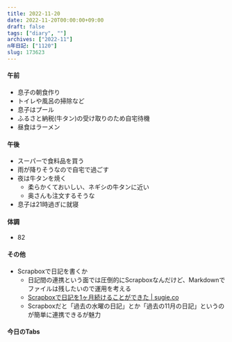 ```yaml
---
title: 2022-11-20
date: 2022-11-20T00:00:00+09:00
draft: false
tags: ["diary", ""]
archives: ["2022-11"]
n年日記: ["1120"]
slug: 173623
---
```

#### 午前
- 息子の朝食作り
- トイレや風呂の掃除など
- 息子はプール
- ふるさと納税(牛タン)の受け取りのため自宅待機
- 昼食はラーメン
#### 午後
- スーパーで食料品を買う
- 雨が降りそうなので自宅で過ごす
- 夜は牛タンを焼く
  - 柔らかくておいしい、ネギシの牛タンに近い
  - 奥さんも注文するそうな
- 息子は21時過ぎに就寝
#### 体調
- 82
#### その他
- Scrapboxで日記を書くか
  - 日記間の連携という面では圧倒的にScrapboxなんだけど、Markdownでファイルは残したいので運用を考える
  - [Scrapboxで日記を1ヶ月続けることができた | sugie.co](https://sugie.co/2021/02/12/scrapbox/)
  - Scrapboxだと「過去の水曜の日記」とか「過去の11月の日記」というのが簡単に連携できるが魅力
#### 今日のTabs